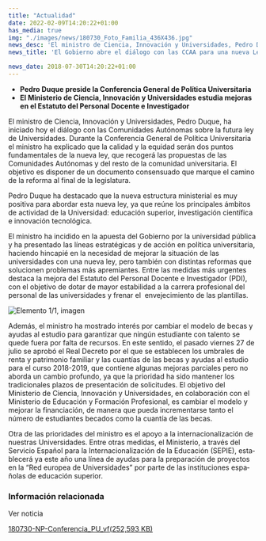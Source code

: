 ```yaml
---
title: "Actualidad"
date: 2022-02-09T14:20:22+01:00
has_media: true
img: "./images/news/180730_Foto_Familia_436X436.jpg"
news_desc: 'El ministro de Ciencia, Innovación y Universidades, Pedro Duque, ha iniciado hoy el diálogo con las Comunidades Autónomas sobre la futura ley de Universidades. Durante la Conferencia General de Política Universitaria el ministro ha explicado que la calidad y la equidad serán dos puntos fundamentales de la nueva ley, que recogerá las propuestas de las Comunidades Autónomas y del resto de la comunidad universitaria. El objetivo es disponer de un documento consensuado que marque el camino de la reforma al final de la legislatura.<b>Este contenido incluye:</b> <i class="fa-solid fa-image"></i></i> <i class="fal fa-file-</a><i class="fas fa-external-link-alt"></i> </a><i class="fas fa-external-link-alt"></i>_icon"></i>'
news_title: 'El Gobierno abre el diálogo con las CCAA para una nueva Ley de Universidades'

news_date: 2018-07-30T14:20:22+01:00
---
```

<ul>
<li><b>Pedro Duque preside la Conferencia General de Pol&iacute;tica Universitaria</b></li>
<li><b>El Ministerio de Ciencia, Innovaci&oacute;n y Universidades estudia mejoras en el Estatuto del Personal Docente e Investigador</b></li>
</ul>
<p>El ministro de Ciencia, Innovaci&oacute;n y Universidades, Pedro Duque, ha iniciado hoy el di&aacute;logo con las Comunidades Aut&oacute;nomas sobre la futura ley de Universidades. Durante la Conferencia General de Pol&iacute;tica Universitaria el ministro ha explicado que la calidad y la equidad ser&aacute;n dos puntos fundamentales de la nueva ley, que recoger&aacute; las propuestas de las Comunidades Aut&oacute;nomas y del resto de la comunidad universitaria. El objetivo es disponer de un documento consensuado que marque el camino de la reforma al final de la legislatura.</p>
<p>Pedro Duque ha destacado que la nueva estructura ministerial es muy positiva para abordar esta nueva ley, ya que re&uacute;ne los principales &aacute;mbitos de actividad de la Universidad: educaci&oacute;n superior, investigaci&oacute;n cient&iacute;fica e innovaci&oacute;n tecnol&oacute;gica.</p>
<p>El ministro ha incidido en la apuesta del Gobierno por la universidad p&uacute;blica y ha presentado las l&iacute;neas estrat&eacute;gicas y de acci&oacute;n en pol&iacute;tica universitaria, haciendo hincapi&eacute; en la necesidad de mejorar la situaci&oacute;n de las universidades con una nueva ley, pero tambi&eacute;n con distintas reformas que solucionen problemas m&aacute;s apremiantes. Entre las medidas m&aacute;s urgentes destaca la mejora del Estatuto del Personal Docente e Investigador (PDI), con el objetivo de dotar de mayor estabilidad a la carrera profesional del personal de las universidades y frenar el&nbsp; envejecimiento de las plantillas.</p>
<div class="container container-xl">
	<div class="row">
		<div class="card col-12">
			<div class="link" href="#">
				<div class="col-12 col-sm-12 col-md-12 col-lg-6 col-xl-8 media-left">
					<img title="Elemento&nbsp;1/1,&nbsp;imagen" alt="Elemento&nbsp;1/1,&nbsp;imagen" src="{{<siteurl>}}images/news/IMG_4968.jfif" class="img-fluid img-card">
				</div>
			</div>
		</div>
	</div>
</div>
<p>Adem&aacute;s, el ministro ha mostrado inter&eacute;s por cambiar el modelo de becas y ayudas al estudio para garantizar que ning&uacute;n estudiante con talento se quede fuera por falta de recursos. En este sentido, el pasado viernes 27 de julio se aprob&oacute; el Real Decreto por el que se establecen los umbrales de renta y patrimonio familiar y las cuant&iacute;as de las becas y ayudas al estudio para el curso 2018-2019, que contiene algunas mejoras parciales pero no aborda un cambio profundo, ya que la prioridad ha sido mantener los tradicionales plazos de presentaci&oacute;n de solicitudes. El objetivo del Ministerio de Ciencia, Innovaci&oacute;n y Universidades, en colaboraci&oacute;n con el Ministerio de Educaci&oacute;n y Formaci&oacute;n Profesional, es cambiar el modelo y mejorar la financiaci&oacute;n, de manera que pueda incrementarse tanto el n&uacute;mero de estudiantes becados como la cuant&iacute;a de las becas.</p>
<p>Otra de las prioridades del ministro es el apoyo a la internacionalizaci&oacute;n de nuestras Universidades. Entre otras medidas, el Ministerio, a trav&eacute;s del Servicio<span>&nbsp;</span><span lang="ES-TRAD">Espa&ntilde;ol para la Internacionalizaci&oacute;n de la Educaci&oacute;n (SEPIE), establecer&aacute; ya este a&ntilde;o una l&iacute;nea de ayudas para la preparaci&oacute;n de proyectos en la &ldquo;Red europea de Universidades&rdquo; por parte de las instituciones espa&ntilde;olas de educaci&oacute;n superior.</span></p>
<div class="row"> 
	<div class="col-12 box_card_title d-flex"> 
		<h3 class="title_separador"><i class="fas fa-download"></i>Información relacionada</h3> 
	</div> 
	<div class="col-lg-12 box_card"> <p>Ver noticia</p> 
	</div> 
	<div class="col-lg-12 cards_download_cnt">  
		<div class="row"> 
			<div class="download_card"> 
				<a class="card" href="{{<siteurl>}}documentos/PDF/news/180730-NP-Conferencia_PU_vf.pdf" target="_blank"> 
				<div class="card-header"> 
						<i class="fal fa-download"></i> 
				</div> </a> 
				<div class="card-body"> 
					<p class="text_file"><a class="card" href="{{<siteurl>}}documentos/PDF/news/180730-NP-Conferencia_PU_vf.pdf" target="_blank">  
					<span class="tit">180730-NP-Conferencia_PU_vf</span><i class="fas fa-external-link-alt_icon"></i>(252,593 KB)</p> 
				</div>
			</div> 		
		</div> 
	</div> 
</div>
